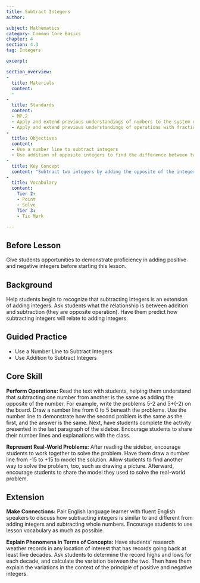 ```yaml
---
title: Subtract Integers
author:

subject: Mathematics
category: Common Core Basics
chapter: 4
section: 4.3
tag: Integers

excerpt:

section_overview:
-
  title: Materials
  content:
  -
-
  title: Standards
  content:
  - MP.2
  - Apply and extend previous understandings of numbers to the system of rational numbers. 
  - Apply and extend previous understandings of operations with fractions to add, subtract, multiply, and divide rational numbers.  
-
  title: Objectives
  content:
  - Use a number line to subtract integers
  - Use addition of opposite integers to find the difference between two integers Key Concept
-
  title: Key Concept
  content: "Subtract two integers by adding the opposite of the integer that is being subtracted"
-
  title: Vocabulary
  content:
    Tier 2:
    - Point
    - Solve
    Tier 3:
    - Tic Mark

---
```

## Before Lesson

Give students opportunities to demonstrate proficiency in adding positive and negative integers before starting this lesson.

## Background

Help students begin to recognize that subtracting integers is an extension of adding integers. Ask students what the relationship is between addition and subtraction (they are opposite operation). Have them predict how subtracting integers will relate to adding integers.

## Guided Practice

- Use a Number Line to Subtract Integers
- Use Addition to Subtract Integers

## Core Skill

**Perform Operations:** Read the text with students, helping them understand that subtracting one number from another is the same as adding the opposite of the number. For example, write the problems 5-2 and 5+(-2) on the board. Draw a number line from 0 to 5 beneath the problems. Use the number line to demonstrate how the second problem is the same as the first, and the answer is the same. Next, have students complete the activity presented in the last paragraph of the sidebar. Encourage students to share their number lines and explanations with the class.

**Represent Real-World Problems:** After reading the sidebar, encourage students to work together to solve the problem. Have them draw a number line from -15 to +15 to model the solution. Allow students to find another way to solve the problem, too, such as drawing a picture. Afterward, encourage students to share the model they used to solve the real-world problem.

## Extension

**Make Connections:** Pair English language learner with fluent English speakers to discuss how subtracting integers is similar to and different from adding integers and subtracting whole numbers. Encourage students to use lesson vocabulary as much as possible.

**Explain Phenomena in Terms of Concepts:** Have students’ research weather records in any location of interest that has records going back at least five decades. Ask students to determine the record highs and lows for each decade, and calculate the variation between the two. Then have them explain the variations in the context of the principle of positive and negative integers.
